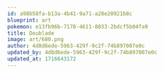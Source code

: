 ```yaml
---
id: a98b58fa-b13a-4b41-9a71-a28e20921b8c
blueprint: art
pokemon: e13fb96b-7178-4611-8033-2bdcf5b04fa9
title: Doublade
image: art/680.png
author: 4d8d6ede-5963-429f-9c2f-74b897007e0c
updated_by: 4d8d6ede-5963-429f-9c2f-74b897007e0c
updated_at: 1716643172
---
```

